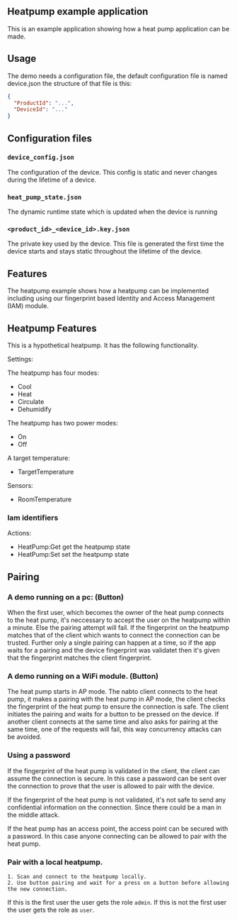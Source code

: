 ## Heatpump example application

This is an example application showing how a heat pump application can be made.

## Usage

The demo needs a configuration file, the default configuration file is
named device.json the structure of that file is this:

```json
{
  "ProductId": "...",
  "DeviceId": "..."
}
```

## Configuration files

### `device_config.json`

The configuration of the device. This config is static and never
changes during the lifetime of a device.

### `heat_pump_state.json`

The dynamic runtime state which is updated when the device is running

### `<product_id>_<device_id>.key.json`

The private key used by the device. This file is generated the first
time the device starts and stays static throughout the lifetime of the
device.

## Features

The heatpump example shows how a heatpump can be implemented including
using our fingerprint based Identity and Access Management (IAM) module.

## Heatpump Features

This is a hypothetical heatpump. It has the following functionality.

Settings:

The heatpump has four modes:

  * Cool
  * Heat
  * Circulate
  * Dehumidify

The heatpump has two power modes:

  * On
  * Off

A target temperature:

  * TargetTemperature

Sensors:

  * RoomTemperature

### Iam identifiers

Actions:
  * HeatPump:Get get the heatpump state
  * HeatPump:Set set the heatpump state

## Pairing

### A demo running on a pc: (Button)

When the first user, which becomes the owner of the heat pump connects
to the heat pump, it's neccessary to accept the user on the heatpump
within a minute. Else the pairing attempt will fail. If the
fingerprint on the heatpump matches that of the client which wants to
connect the connection can be trusted. Further only a single pairing
can happen at a time, so if the app waits for a pairing and the device
fingerprint was validatet then it's given that the fingerprint matches
the client fingerprint.


### A demo running on a WiFi module. (Button)

The heat pump starts in AP mode. The nabto client connects to the heat
pump, it makes a pairing with the heat pump in AP mode, the client
checks the fingerprint of the heat pump to ensure the connection is
safe. The client initiates the pairing and waits for a button to be
pressed on the device. If another client connects at the same time and
also asks for pairing at the same time, one of the requests will fail,
this way concurrency attacks can be avoided.

### Using a password

If the fingerprint of the heat pump is validated in the client, the
client can assume the connection is secure. In this case a password
can be sent over the connection to prove that the user is allowed to
pair with the device.

If the fingerprint of the heat pump is not validated, it's not safe to
send any confidential information on the connection. Since there could
be a man in the middle attack.

If the heat pump has an access point, the access point can be secured
with a password. In this case anyone connecting can be allowed to pair
with the heat pump.


### Pair with a local heatpump.

    1. Scan and connect to the heatpump locally.
    2. Use button pairing and wait for a press on a button before allowing the new connection.

If this is the first user the user gets the role `admin`. If this is not
the first user the user gets the role as `user`.
